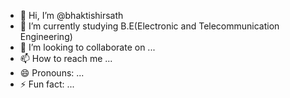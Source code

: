 - 👋 Hi, I’m @bhaktishirsath
- 🌱 I’m currently studying B.E(Electronic and Telecommunication Engineering)
- 💞️ I’m looking to collaborate on ...
- 📫 How to reach me ...
- 😄 Pronouns: ...
- ⚡ Fun fact: ...

<!---
bhaktishirsath/bhaktishirsath is a ✨ special ✨ repository because its `README.md` (this file) appears on your GitHub profile.
You can click the Preview link to take a look at your changes.
--->
